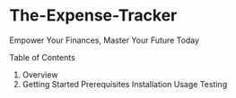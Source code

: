 # The-Expense-Tracker
Empower Your Finances, Master Your Future Today

Table of Contents
1. Overview
2. Getting Started
   Prerequisites
   Installation
   Usage
   Testing